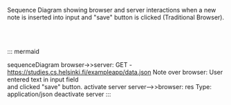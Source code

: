 Sequence Diagram showing browser and server interactions when a new note is inserted into input and "save" button is clicked (Traditional Browser).

<br>
<br>

::: mermaid

sequenceDiagram
    browser->>server: GET - https://studies.cs.helsinki.fi/exampleapp/data.json
    Note over browser: User entered text in input field <br> and clicked "save" button.
    activate server
    server-->>browser: res Type: application/json
    deactivate server
:::
